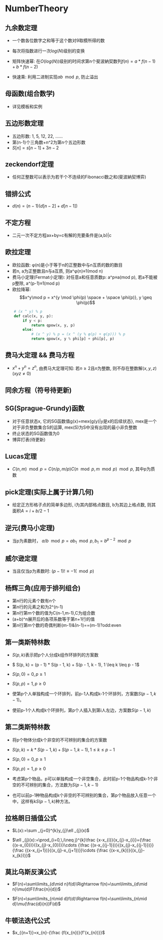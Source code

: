 # NumberTheory

## 九余数定理

* 一个数各位数字之和等于这个数对9取模所得的数

* 每次将指数进行一次$log(N)$级别的变换
* 矩阵快速幂: 在$O(log(N))$级别的时间求第n个斐波納契数列$f(n)=a*f(n-1)+b*f(n-2)$
* 快速乘: 利用二进制实现$ab \mod p$, 防止溢出

## 母函数(组合数学)

* 详见模板和实例

## 五边形数定理

* 五边形数: 1, 5, 12, 22, ……
* 第(n-1)个三角数+n^2为第n个五边形数
* $S[n] = s[n-1]+3n-2$

## zeckendorf定理

* 任何正整数可以表示为若干个不连续的Fibonacci数之和(斐波納契博弈)

## 错排公式

* $d(n) = (n - 1)(d[n-2] + d[n-1])$

## 不定方程

* 二元一次不定方程ax+by=c有解的充要条件是(a,b)|c

## 欧拉定理

* 欧拉函数: φ(n)是小于等于n的正整数中与n互质的数的数目
* 若n, a为正整数且n与a互质, 则a^φ(n)≡1(mod n)
* 费马小定理(Fermat小定理): 对任意a和任意质数p: a^p≡a(mod p), 若a不能被p整除, a^(p-1)≡1(mod p)
* 欧拉降幂: $$x^y\mod p = x^{y \mod \phi(p) \space + \space \phi(p)}, y \geq \phi(p)$$

```py
    # (x ^ y) % p
    def calc(x, y, p):
        if y < p:
            return qpow(x, y, p)
        else:
            # (x ^ y) % p = (x ^ (y % φ(p) + φ(p))) % p
            return qpow(x, y % phi[p] + phi[p], p)
```

## 费马大定理 && 费马方程

* $x^n + y^n = z^n$, 由费马大定理可知: 若$n≥2$且$n$为整数, 则不存在整数解$(x,y,z)(xyz≠0)$

## 同余方程（符号待更新)

## SG(Sprague-Grundy)函数

* 对于任意状态x, 它的SG函数值g(x)=mex{g(y)|y是x的后续状态}, mex是一个对于非负整数集合S的运算, mex(S)为S中没有出现的最小非负整数
* 终止状态的SG函数值为0
* 博弈打表(待更新)

## Lucas定理

* $C(n, m) \mod p = C(n / p, m / p) C(n \mod p, m \mod p) \mod p$, 其中p为质数

## pick定理(实际上属于计算几何)

* 给定正方形格子点的简单多边形, i为其内部格点数目, b为其边上格点数, 则其面积$A=i+b/2-1$

## 逆元(费马小定理)

* 当p为素数时， $a / b \mod p = ab_1 \mod p,  b_1 = b ^ {p - 2} \mod p$

## 威尔逊定理

* 当且仅当p为素数时: $(p-1)!≡-1(\mod p)$

## 杨辉三角(应用于排列组合)

* 第n行的元素个数有n个
* 第n行的元素之和为2^(n-1)
* 第n行第m个数的值为C(n-1,m-1),C为组合数
* (a+b)^n展开后的各项系数等于第n+1行的值
* 第n行第m个数的奇偶判断(m-1)&(n-1)==(m-1)?odd:even

## 第一类斯特林数

* $S(p, k)$表示把p个人分成k组作环排列的方案数

* $ S(p, k) = (p - 1) * S(p - 1, k) + S(p - 1, k - 1), 1 \leq k \leq p - 1$

* $S(p,0)=0, p\geq1$

* $S(p,p)=1, p\geq0$

* 使第p个人单独构成一个环排列，前p-1人构成k-1个环排列，方案数$S(p-1,k-1)$。

* 使前p-1个人构成k个环排列，第p个人插入到第i人左边，方案数$S(p-1, k)$

## 第二类斯特林数

* 将p个物体分成k个非空的不可辨别的集合的方案数

* $S(p, k) = k * S(p-1, k) + S(p-1, k-1), 1 \leq k \leq p - 1$

* $S(p,0)=0, p\geq1$

* $S(p,p)=1, p\geq0$

* 考虑第p个物品，p可以单独构成一个非空集合，此时前p-1个物品构成k-1个非空的不可辨别的集合，方法数为$S(p-1,k-1)$

* 也可以前p-1种物品构成k个非空的不可辨别的集合，第p个物品放入任意一个中，这样有$kS(p-1,k)$种方法。

## 拉格朗日插值公式

* $L(x):=\sum _{j=0}^{k}y_{j}\ell _{j}(x)$

* $\ell _{j}(x):=\prod_{i=0,\,i\neq j}^{k}\frac  {x-x_{i}}{x_{j}-x_{i}}={\frac  {(x-x_{0})}{(x_{j}-x_{0})}}\cdots {\frac  {(x-x_{{j-1}})}{(x_{j}-x_{{j-1}})}}{\frac {(x-x_{j+1})}{(x_{j}-x_{j+1})}}\cdots {\frac  {(x-x_{k})}{(x_{j}-x_{k})}}$

## 莫比乌斯反演公式

* $F(n)=\sum\limits_{d\mid n}f(d)\Rightarrow f(n)=\sum\limits_{d\mid n}\mu(d)F(\frac{n}{d})$

* $F(n)=\sum\limits_{n\mid d}f(d)\Rightarrow f(n)=\sum\limits_{n\mid d}\mu(\frac{d}{n})F(d)$

## 牛顿法迭代公式

* $x_{{n+1}}=x_{n}-{\frac  {f(x_{n})}{f'(x_{n})}}$
